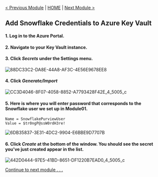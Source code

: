[< Previous Module](../modules/module02.md) | [HOME](../README.md) | [Next Module >](../modules/module04.md)

## Add Snowflake Credentials to Azure Key Vault

#### 1. Log in to the Azure Portal.

#### 2. Navigate to your Key Vault instance.

#### 3. Click _Secrets_ under the Settings menu.

![88DC33C2-DA8E-44A8-AF3C-4E56E9678EE8](https://user-images.githubusercontent.com/83224172/144637634-ffe80dd7-bb95-41b4-8dd6-e24bcd7cff27.png)

#### 4. Click _Generate/Import_

![CC3D4046-8F07-4058-8852-A7793428F42E_4_5005_c](https://user-images.githubusercontent.com/83224172/144637952-896d3eb9-35c1-4582-9efd-4b0807fe2dd4.jpeg)

#### 5. Here is where you will enter password that corresponds to the Snowflake user we set up in Module01.

```
Name = SnowflakePurviewUser
Value = $tr0ngP@ssW0rdH3re!
```

![6DB35837-3E31-4DC2-9904-E6BBE9D7707B](https://user-images.githubusercontent.com/83224172/144641681-4ef6551d-4e9d-4614-ae67-f94fec21f6f8.png)


#### 6. Click _Create_ at the bottom of the window. You should see the secret you've just created appear in the list.

![442D0444-97E5-41BD-8651-DF1220B7EAD0_4_5005_c](https://user-images.githubusercontent.com/83224172/144641838-71a0be70-d0b7-44d0-966d-4627713542b0.jpeg)



[Continue to next module . . .](../modules/module04.md)
